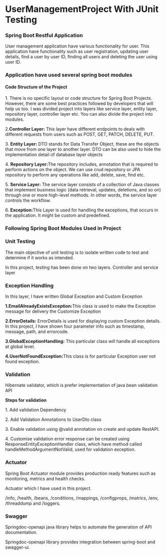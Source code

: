 <h1>UserManagementProject With JUnit Testing</h1>

<h3>Spring Boot Restful Application</h3>
<p>User management application have various functionality for user. This application have functionality such as user registration, updating user details, find a user by user ID, finding all users and deleting the user using user ID.</p>

<h3>Application have used several spring boot modules</h3>
<h4>Code Structure of the Project</h4>
<p>1. There is no specific layout or code structure for Spring Boot Projects. However, there are some best practices followed by developers that will help us too. I was divided project into layers like service layer, entity layer, repository layer, controller layer etc. You can also divide the project into modules. </p>
<p>2.<b>Controller Layer:</b> This layer have different endpoints to deals with different requests from users such as POST, GET, PATCH, DELETE, PUT.</p>
<p>3. <b>Entity Layer:</b> DTO stands for Data Transfer Object, these are the objects that move from one layer to another layer. DTO can be also used to hide the implementation detail of database layer objects</p>
<p>4. <b>Repository Layer:</b>The repository includes, annotation that is required to perform actions on the object. We can use crud repository or JPA repository to perform any operations like add, delete, save, find etc.</p>
<p>5. <b>Service Layer:</b> The service layer consists of a collection of Java classes that implement business logic (data retrieval, updates, deletions, and so on) through one or more high-level methods. In other words, the service layer controls the workflow.</p>
<p>6. <b>Exception:</b>This Layer is used for handling the exceptions, that occurs in the application. It might be custom and predefined.</p>

<h3>Following Spring Boot Modules Used in Project</h3>

<h3>Unit Testing</h3>
<p>The main objective of unit testing is to isolate written code to test and determine if it works as intended.</p>
<p>In this project, testing has been done on two layers. Controller and service layer</p>


<h3>Exception Handling</h3>
<p>In this layer, I have written Global Exception and Custom Exception</p>
<p><b>1.EmailAlreadyExistsException:</b>This class is used to make the Exception message for delivery the Customize Exception</p>
<p><b>2.ErrorDetails:</b> ErrorDetails is used for displaying custom Exception details. In this project, I have shown four parameter info such as timestamp, message, path, and errorcode.</p>
<p><b>3.GlobalExceptionHandling:</b> This particular class will handle all exceptions at global level.</p>
<p><b>4.UserNotFoundException:</b>This class is for particular Exception user not found exception.</p>

<h3>Validation</h3>
<p>Hibernate validator, which is prefer implementation of java bean validation API</p>
<p><b>Steps for validation</b></p>
<p>1. Add validation Dependency</p>
<p>2. Add Validation Annotations to UserDto class</p>
<p>3. Enable validation using @valid annotation on create and update RestAPI.</p>
<P>4. Customise validation error response can be created using ResponseEntityExceptionHandler class, which have method called handleMethodArgumentNotValid, used for validation exception.</P>

<h3>Actuator</h3>
<p>Spring Boot Actuator module provides production ready features such as monitoring, metrics and health checks.</p>
<p>Actuator which I have used in this project.</p>
<p>/info, /health, /beans, /conditions, /mappings, /configprops, /matrics, /env, /threaddump and /loggers.</p>


<h3>Swagger</h3>
<p>Springdoc-openapi java library helps to automate the generation of API documentation.</p>
<P>Springdoc-openapi library provides integration between spring-boot and swagger-ui.</P>